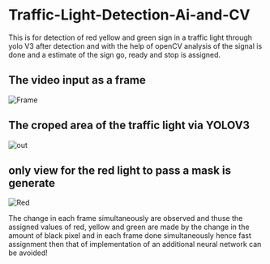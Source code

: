 # Traffic-Light-Detection-Ai-and-CV

This is for detection of red yellow and green sign in a traffic light through yolo V3
after detection and with the help of openCV analysis of the signal is done 
and a estimate of the sign go, ready and stop is assigned.

## The video input as a frame
![Frame](https://user-images.githubusercontent.com/77600063/215999623-426d1528-dd36-4406-921a-61611e96dc1f.jpg)

## The croped area of the traffic light via YOLOV3
![out](https://user-images.githubusercontent.com/77600063/215999633-b6ba1f84-3d4c-42ae-b4f9-273e94e5e80e.png)

## only view for the red light to pass a mask is generate 
![Red](https://user-images.githubusercontent.com/77600063/215999642-17cd7465-4b21-4414-aa6f-1dfd22990ea3.jpg)

The change in each frame simultaneously are observed and thuse the assigned values of red, yellow and green are made by the change in the amount of black pixel and in each frame done simultaneously hence fast assignment then that of implementation of an additional neural network can be avoided!

